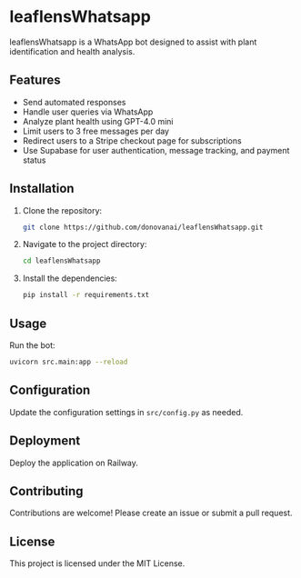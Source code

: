 # leaflensWhatsapp

leaflensWhatsapp is a WhatsApp bot designed to assist with plant identification and health analysis.

## Features
- Send automated responses
- Handle user queries via WhatsApp
- Analyze plant health using GPT-4.0 mini
- Limit users to 3 free messages per day
- Redirect users to a Stripe checkout page for subscriptions
- Use Supabase for user authentication, message tracking, and payment status

## Installation
1. Clone the repository:
   ```bash
   git clone https://github.com/donovanai/leaflensWhatsapp.git
   ```
2. Navigate to the project directory:
   ```bash
   cd leaflensWhatsapp
   ```
3. Install the dependencies:
   ```bash
   pip install -r requirements.txt
   ```

## Usage
Run the bot:
```bash
uvicorn src.main:app --reload
```

## Configuration
Update the configuration settings in `src/config.py` as needed.

## Deployment
Deploy the application on Railway.

## Contributing
Contributions are welcome! Please create an issue or submit a pull request.

## License
This project is licensed under the MIT License.